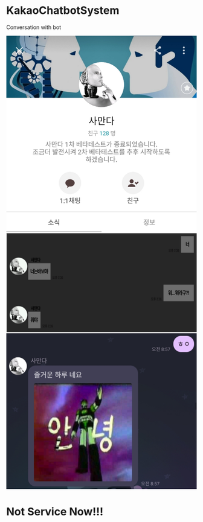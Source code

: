 # KakaoChatbotSystem
Conversation with bot

![img1](./images/image2.jpeg)
![img1](./images/image1.png)
![img1](./images/image3.jpeg)

# Not Service Now!!!